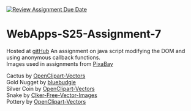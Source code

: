 [![Review Assignment Due Date](https://classroom.github.com/assets/deadline-readme-button-22041afd0340ce965d47ae6ef1cefeee28c7c493a6346c4f15d667ab976d596c.svg)](https://classroom.github.com/a/44LzP_Z4)
# WebApps-S25-Assignment-7

Hosted at [gitHub](https://github.com/44-563-WebApps-S25/44563-webapps-s25-assignment7-TCLowe1982)
An assignment on java script modifying the DOM and using anonymous callback functions.  
Images used in assignments from [PixaBay](https://pixabay.com/)  

Cactus by [OpenClipart-Vectors](https://pixabay.com/users/openclipart-vectors-30363/)  
Gold Nugget by [bluebudgie](https://pixabay.com/users/bluebudgie-4333174/)  
Silver Coin by [OpenClipart-Vectors](https://pixabay.com/users/openclipart-vectors-30363/)  
Snake by [Clker-Free-Vector-Images](https://pixabay.com/users/clker-free-vector-images-3736/)  
Pottery by [OpenClipart-Vectors](https://pixabay.com/users/openclipart-vectors-30363/)  